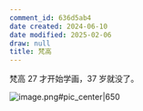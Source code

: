 ```yaml
---
comment_id: 636d5ab4
date created: 2024-06-10
date modified: 2025-02-06
draw: null
title: 梵高
---
```

梵高 27 才开始学画，37 岁就没了。

<!-- more -->

![image.png#pic_center|650](https://imagehosting4picgo.oss-cn-beijing.aliyuncs.com/imagehosting/fix-dir%2Fpicgo%2Fpicgo-clipboard-images%2F2024%2F06%2F10%2F23-36-04-f5298bb11a1417eab819d7f0e3f6c941-20240610233603-b1cf0e.png)
